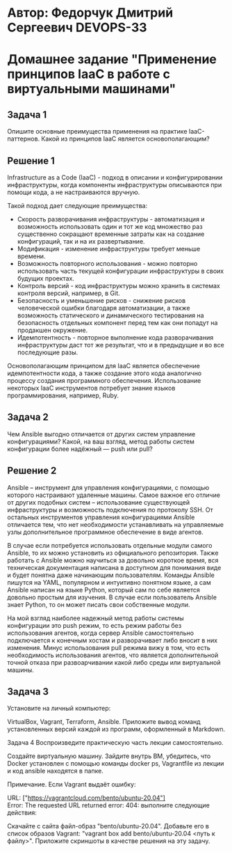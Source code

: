 # Автор: Федорчук Дмитрий Сергеевич DEVOPS-33

# Домашнее задание "Применение принципов IaaC в работе с виртуальными машинами"

## Задача 1
Опишите основные преимущества применения на практике IaaC-паттернов.
Какой из принципов IaaC является основополагающим?

## Решение 1

Infrastructure as a Code (IaaC) - подход в описании и конфигурировании инфраструктуры, когда компоненты инфраструктуры описываются при помощи кода, а не настраиваются вручную.

Такой подход дает следующие преимущества:
* Скорость разворачивания инфраструктуры - автоматизация и возможность использовать один и тот же код множество раз существенно сокращают временные затраты как на создание конфигураций, так и на их развертывание.
* Модификация - изменение инфраструктуры требует меньше времени.
* Возможность повторного использования - можно повторно использовать часть текущей конфигурации инфраструктуры в своих будущих проектах.
* Контроль версий - код инфраструктуры можно хранить в системах контроля версий, например, в Git.
* Безопасность и уменьшение рисков - снижение рисков человеческой ошибки благодаря автоматизации, а также возможность статического и динамического тестирования на безопасность отдельных компонент перед тем как они попадут на продакшен окружение.
* Идемпотентность - повторное выполнение кода разворачивания инфраструктуры даст тот же результат, что и в предыдущие и во все последующие разы.  

Основополагающим принципом для IaaC является обеспечение идемпотентности кода, а также создание этого кода аналогично процессу создания программного обеспечения.
Использование некоторых IaaC инструментов потребует знание языков программирования, например, Ruby.

## Задача 2
Чем Ansible выгодно отличается от других систем управление конфигурациями?
Какой, на ваш взгляд, метод работы систем конфигурации более надёжный — push или pull?

## Решение 2
Ansible – инструмент для управления конфигурациями, с помощью которого настраивают удаленные машины. Самое важное его отличие от других подобных систем – использование существующей инфраструктуры и возможность подключения по протоколу SSH.
От остальных инструментов управления конфигурациями Ansible отличается тем, что нет необходимости устанавливать на управляемые узлы дополнительное программное обеспечение в виде агентов.

В случае если потребуется использовать отдельные модули самого Ansible, то их можно установить из официального репозитория.
Также работать с Ansible можно научиться за довольно короткое время, вся техническая документация написана в доступном для понимания виде и будет понятна даже начинающим пользователям.
Команды Ansible пишутся на YAML, популярном и интуитивно понятном языке, а сам Ansible написан на языке Python, который сам по себе является довольно простым для изучения. В случае если пользователь Ansible знает Python, то он может писать свои собственные модули. 

На мой взгляд наиболее надежный метод работы системы конфигурации это push режим, то есть режим работы без использования агентов, когда сервер Ansible самостоятельно подключается к конечным хостам и разворачивает либо вносит в них изменения. Минус использования pull режима вижу в том, что есть необходимость использования агентов, что является дополнительной точной отказа при развоарчивании какой либо среды или виртуальной машины. 

## Задача 3
Установите на личный компьютер:

VirtualBox,
Vagrant,
Terraform,
Ansible.
Приложите вывод команд установленных версий каждой из программ, оформленный в Markdown.

Задача 4
Воспроизведите практическую часть лекции самостоятельно.

Создайте виртуальную машину.
Зайдите внутрь ВМ, убедитесь, что Docker установлен с помощью команды
docker ps,
Vagrantfile из лекции и код ansible находятся в папке.

Примечание. Если Vagrant выдаёт ошибку:

URL: ["https://vagrantcloud.com/bento/ubuntu-20.04"]     
Error: The requested URL returned error: 404:
выполните следующие действия:

Скачайте с сайта файл-образ "bento/ubuntu-20.04".
Добавьте его в список образов Vagrant: "vagrant box add bento/ubuntu-20.04 <путь к файлу>".
Приложите скриншоты в качестве решения на эту задачу.

